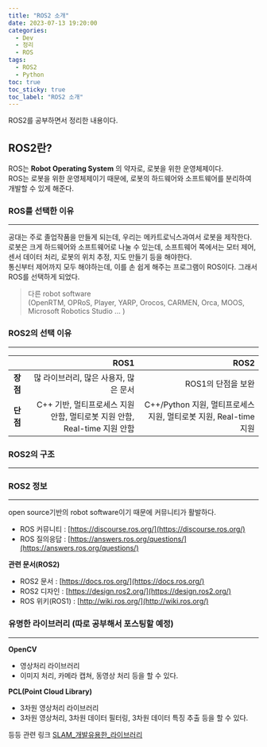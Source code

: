 ```yaml
---
title: "ROS2 소개"
date: 2023-07-13 19:20:00
categories:
  - Dev
  - 정리
  - ROS
tags:
  - ROS2
  - Python
toc: true
toc_sticky: true
toc_label: "ROS2 소개"
---
```


ROS2를 공부하면서 정리한 내용이다.
## ROS2란?
ROS는 **Robot Operating System** 의 약자로, 로봇을 위한 운영체제이다.  
ROS는 로봇을 위한 운영체제이기 때문에, 로봇의 하드웨어와 소프트웨어를 분리하여 개발할 수 있게 해준다.  

### ROS를 선택한 이유
--- 
공대는 주로 졸업작품을 만들게 되는데, 우리는 메카트로닉스과여서 로봇을 제작한다.   
로봇은 크게 하드웨어와 소프트웨어로 나눌 수 있는데, 소프트웨어 쪽에서는 모터 제어, 센서 데이터 처리, 로봇의 위치 추정, 지도 만들기 등을 해야한다.   
통신부터 제어까지 모두 해야하는데, 이를 손 쉽게 해주는 프로그램이 ROS이다. 그래서 ROS를 선택하게 되었다.    

>다른 robot software  
>(OpenRTM, OPRoS, Player, YARP, Orocos, CARMEN, Orca, MOOS, Microsoft Robotics Studio ... )

### ROS2의 선택 이유
---
  
||ROS1|ROS2|
  |:---:|---:|---:|
  |**장점**|많 라이브러리, 많은 사용자, 많은 문서|ROS1의 단점을 보완|
  |**단점**|C++ 기반, 멀티프로세스 지원 안함, 멀티로봇 지원 안함, Real-time 지원 안함|C++/Python 지원, 멀티프로세스 지원, 멀티로봇 지원, Real-time 지원|
  
### ROS2의 구조
---

  
### ROS2 정보
---
open source기반의 robot software이기 때문에 커뮤니티가 활발하다.  
* ROS 커뮤니티 : [https://discourse.ros.org/](https://discourse.ros.org/)
* ROS 질의응답 : [https://answers.ros.org/questions/](https://answers.ros.org/questions/)  

**관련 문서(ROS2)** 
* ROS2 문서 : [https://docs.ros.org/](https://docs.ros.org/)
* ROS2 디자인 : [https://design.ros2.org/](https://design.ros2.org/)
* ROS 위키(ROS1) : [http://wiki.ros.org/](http://wiki.ros.org/)
  
### 유명한 라이브러리 (따로 공부해서 포스팅할 예정)
---
**OpenCV**
- 영상처리 라이브러리
- 이미지 처리, 카메라 캡쳐, 동영상 처리 등을 할 수 있다.   
   
**PCL(Point Cloud Library)**
- 3차원 영상처리 라이브러리  
- 3차원 영상처리, 3차원 데이터 필터링, 3차원 데이터 특징 추출 등을 할 수 있다.  
  
등등 관련 링크 [SLAM_개발유용한_라이브러리](https://www.cv-learn.com/20220108-slam-libraries/)
